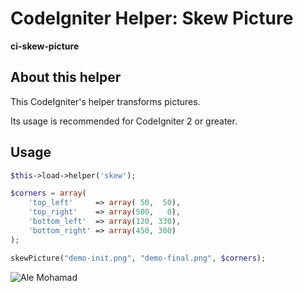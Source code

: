 # CodeIgniter Helper: Skew Picture

**ci-skew-picture**

## About this helper

This CodeIgniter's helper transforms pictures.  

Its usage is recommended for CodeIgniter 2 or greater.

## Usage

```php
$this->load->helper('skew');

$corners = array(
    'top_left'     => array( 50,  50),
    'top_right'    => array(500,   0),
    'bottom_left'  => array(120, 330),
    'bottom_right' => array(450, 300)
);

skewPicture("demo-init.png", "demo-final.png", $corners);
```

![Ale Mohamad](http://alemohamad.com/github/logo2012am.png)